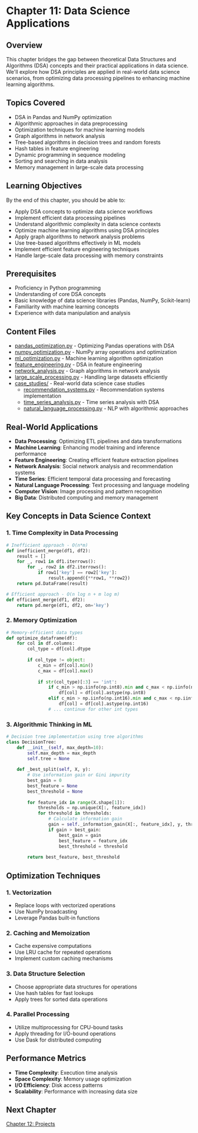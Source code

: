 # Chapter 11: Data Science Applications

## Overview
This chapter bridges the gap between theoretical Data Structures and Algorithms (DSA) concepts and their practical applications in data science. We'll explore how DSA principles are applied in real-world data science scenarios, from optimizing data processing pipelines to enhancing machine learning algorithms.

## Topics Covered
- DSA in Pandas and NumPy optimization
- Algorithmic approaches in data preprocessing
- Optimization techniques for machine learning models
- Graph algorithms in network analysis
- Tree-based algorithms in decision trees and random forests
- Hash tables in feature engineering
- Dynamic programming in sequence modeling
- Sorting and searching in data analysis
- Memory management in large-scale data processing

## Learning Objectives
By the end of this chapter, you should be able to:
- Apply DSA concepts to optimize data science workflows
- Implement efficient data processing pipelines
- Understand algorithmic complexity in data science contexts
- Optimize machine learning algorithms using DSA principles
- Apply graph algorithms to network analysis problems
- Use tree-based algorithms effectively in ML models
- Implement efficient feature engineering techniques
- Handle large-scale data processing with memory constraints

## Prerequisites
- Proficiency in Python programming
- Understanding of core DSA concepts
- Basic knowledge of data science libraries (Pandas, NumPy, Scikit-learn)
- Familiarity with machine learning concepts
- Experience with data manipulation and analysis

## Content Files
- [pandas_optimization.py](pandas_optimization.py) - Optimizing Pandas operations with DSA
- [numpy_optimization.py](numpy_optimization.py) - NumPy array operations and optimization
- [ml_optimization.py](ml_optimization.py) - Machine learning algorithm optimization
- [feature_engineering.py](feature_engineering.py) - DSA in feature engineering
- [network_analysis.py](network_analysis.py) - Graph algorithms in network analysis
- [large_scale_processing.py](large_scale_processing.py) - Handling large datasets efficiently
- [case_studies/](case_studies/) - Real-world data science case studies
  - [recommendation_systems.py](case_studies/recommendation_systems.py) - Recommendation systems implementation
  - [time_series_analysis.py](case_studies/time_series_analysis.py) - Time series analysis with DSA
  - [natural_language_processing.py](case_studies/natural_language_processing.py) - NLP with algorithmic approaches

## Real-World Applications
- **Data Processing**: Optimizing ETL pipelines and data transformations
- **Machine Learning**: Enhancing model training and inference performance
- **Feature Engineering**: Creating efficient feature extraction pipelines
- **Network Analysis**: Social network analysis and recommendation systems
- **Time Series**: Efficient temporal data processing and forecasting
- **Natural Language Processing**: Text processing and language modeling
- **Computer Vision**: Image processing and pattern recognition
- **Big Data**: Distributed computing and memory management

## Key Concepts in Data Science Context

### 1. Time Complexity in Data Processing
```python
# Inefficient approach - O(n*m)
def inefficient_merge(df1, df2):
    result = []
    for _, row1 in df1.iterrows():
        for _, row2 in df2.iterrows():
            if row1['key'] == row2['key']:
                result.append({**row1, **row2})
    return pd.DataFrame(result)

# Efficient approach - O(n log n + m log m)
def efficient_merge(df1, df2):
    return pd.merge(df1, df2, on='key')
```

### 2. Memory Optimization
```python
# Memory-efficient data types
def optimize_dataframe(df):
    for col in df.columns:
        col_type = df[col].dtype
        
        if col_type != object:
            c_min = df[col].min()
            c_max = df[col].max()
            
            if str(col_type)[:3] == 'int':
                if c_min > np.iinfo(np.int8).min and c_max < np.iinfo(np.int8).max:
                    df[col] = df[col].astype(np.int8)
                elif c_min > np.iinfo(np.int16).min and c_max < np.iinfo(np.int16).max:
                    df[col] = df[col].astype(np.int16)
                # ... continue for other int types
```

### 3. Algorithmic Thinking in ML
```python
# Decision tree implementation using tree algorithms
class DecisionTree:
    def __init__(self, max_depth=10):
        self.max_depth = max_depth
        self.tree = None
    
    def _best_split(self, X, y):
        # Use information gain or Gini impurity
        best_gain = 0
        best_feature = None
        best_threshold = None
        
        for feature_idx in range(X.shape[1]):
            thresholds = np.unique(X[:, feature_idx])
            for threshold in thresholds:
                # Calculate information gain
                gain = self._information_gain(X[:, feature_idx], y, threshold)
                if gain > best_gain:
                    best_gain = gain
                    best_feature = feature_idx
                    best_threshold = threshold
        
        return best_feature, best_threshold
```

## Optimization Techniques

### 1. Vectorization
- Replace loops with vectorized operations
- Use NumPy broadcasting
- Leverage Pandas built-in functions

### 2. Caching and Memoization
- Cache expensive computations
- Use LRU cache for repeated operations
- Implement custom caching mechanisms

### 3. Data Structure Selection
- Choose appropriate data structures for operations
- Use hash tables for fast lookups
- Apply trees for sorted data operations

### 4. Parallel Processing
- Utilize multiprocessing for CPU-bound tasks
- Apply threading for I/O-bound operations
- Use Dask for distributed computing

## Performance Metrics
- **Time Complexity**: Execution time analysis
- **Space Complexity**: Memory usage optimization
- **I/O Efficiency**: Disk access patterns
- **Scalability**: Performance with increasing data size

## Next Chapter
[Chapter 12: Projects](../12_projects/)
